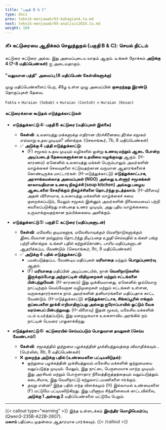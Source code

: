 ```yaml
---
title: "பகுதி B & C"
type: docs
prev: teknik-menjawab/03-bahagianA.ta.md
next: teknik-menjawab/05-analisis2024.ta.md
weight: 104
---
```

### ✍️ **கட்டுரையை ஆதிக்கம் செலுத்துதல் (பகுதி B & C): செயல் திட்டம்**

கட்டுரை கட்டுரை அல்ல. இது அமைப்புடைய வாதம் ஆகும். உங்கள் நோக்கம் **அடுக்கு 4 (7-8 மதிப்பெண்கள்)** ஐ அடைவதாகும்.

#### **"வலுவான பத்தி" அமைப்பு (8 மதிப்பெண் கேள்விகளுக்கு)**

முழு மதிப்பெண்களைப் பெற, கீழே உள்ள முழு அமைப்பின் **குறைந்தது இரண்டு** தொகுப்புகள் தேவை.

`Fakta` + `Huraian (Sebab)` + `Huraian (Contoh)` + `Huraian (Kesan)`

#### **கட்டுரைக்கான கூடுதல் எடுத்துக்காட்டுகள்**

* **எடுத்துக்காட்டு 4: பகுதி B கட்டுரை (மதிப்புகள் இல்லை)**
    * **கேள்வி:** *உலகாயத்து மக்களுக்கு எதிரான பிரச்சினையை தீர்க்க சமூகம் எவ்வாறு உதவ முடியும்? விளக்குக.* (செலாங்கூர், 7b, 8 மதிப்பெண்கள்)
    * ✅ **அடுக்கு 4 பத்தி எடுத்துக்காட்டு:**
        * (F) சமூகம் உதவ முடியும் வழிகளில் ஒன்று **உணவு மற்றும் ஆடை போன்ற அடிப்படைத் தேவைகளுக்கான உதவியை வழங்குவது** ஆகும். (H-காரணம்) ஏனெனில் உலகாயத்து மக்கள் பெரும்பாலும் அவர்களின் வாழ்க்கைச் செலவுகளை ஈட்டுவதற்கான வருமான ஆதாரங்களைக் கொண்டிருக்க மாட்டார்கள். (H-எடுத்துக்காட்டு) **எடுத்துக்காட்டாக, அரசாங்கமல்லாத அமைப்புகள் (NGO) அல்லது உள்ளூர் சமூகங்கள் காலாவதியான உணவு நிகழ்ச்சி (soup kitchen) அல்லது பழைய ஆடைகளை சேகரிக்கும் நிகழ்ச்சிகளை தொடர்ந்து நடத்தலாம்**. (H-விளைவு) அதன் விளைவாக, உலகாயத்து மக்களின் வாழ்க்கைச் சுமை குறைக்கப்படும், மேலும் சமூகம் இன்னும் அவர்களின் நிலைமையைப் பற்றி கவலைப்படுகிறது என்பதை உணர முடியும், அது புதிய வாழ்க்கையை உருவாக்குவதற்கான நம்பிக்கையை அளிக்கும்.

* **எடுத்துக்காட்டு 5: பகுதி C கட்டுரை (மதிப்புகளுடன்)**
    * **கேள்வி:** *மலேசிய குடிமகனாக, மலேசியாவுக்கும் வெளிநாடுகளுக்கும் இடையேயான நல்லுறவு தொடர்ந்து நீடிப்பதை உறுதி செய்வதில் உங்கள் பங்கு பற்றி விளக்குக. உங்கள் பதில் கற்றுக்கொண்ட பாரிய மதிப்புகளுடன் ஆதரிக்கப்பட வேண்டும்.* (செலாங்கூர், 9c, 8 மதிப்பெண்கள்)
    * ✅ **அடுக்கு 4 பதில் எடுத்துக்காட்டு:**
        * பயன்படுத்தப்பட வேண்டிய மதிப்புகள் **மரியாதை** மற்றும் **பொறுப்புணர்வு** ஆகும்.
        * (F) **மரியாதை** மதிப்பின் அடிப்படையில், நான் **வெளிநாடுகளில் இருக்கும்போது அந்நாட்டின் விதிமுறைகள் மற்றும் சட்டங்களை பின்பற்றுவேன்**. (H-காரணம்) இது முக்கியமானது, ஏனெனில் ஒவ்வொரு நாட்டிற்கும் வெவ்வேறான வழிமுறைகள் மற்றும் சட்டங்கள் உள்ளன, வருகைதாரர்களாக நாம் அவர்களின் தனியாரங்களை மதிப்பதாக காட்ட வேண்டும். (H-எடுத்துக்காட்டு) **எடுத்துக்காட்டாக, சிங்கப்பூரில் எங்கும் குப்பைகளை தூக்கி எறியாதிருப்பது அல்லது ஐரோப்பாவில் ஓட்டும் வேக வரம்பைப் பின்பற்றுவது**. (H-விளைவு) இதன் மூலம், மலேசிய மக்களின் படம் உயர்த்தப்படும், இது மறைமுகமாக உலகளாவிய அரங்கில் நம் நாட்டின் பெயரை பாதுகாக்கிறது.

* **எடுத்துக்காட்டு 6: கட்டுரையில் செய்யப்படும் பொதுவான தவறுகள் (செய்ய வேண்டாம்!)**
    * **கேள்வி:** *சமூகத்தில் ஒற்றுமை பழக்கத்தின் முக்கியத்துவத்தை விவாதிக்கவும்...* (பெர்லிஸ், 8b, 8 மதிப்பெண்கள்)
    * ❌ **குறைந்த அடுக்கு பதில் (உண்மைகளை பட்டியலிடுதல்):**
        * ஒற்றுமை பழக்கத்தின் முக்கியத்துவம் மலேசிய மக்களின் ஒற்றுமையை வலுப்படுத்த முடியும். மேலும், இது நாட்டை பெருமையாக மாற்ற முடியும். இது அரசியல் மற்றும் பொருளாதார நிலைத்திருத்தத்தையும் வலுப்படுத்தும். கடைசியாக, இது வெளிநாட்டு சுற்றுலாப் பயணிகளை ஈர்க்கும்.
        * *தவறு என்ன?* இந்த பதில் எந்த விளக்கமும் (H) இல்லாமல் உண்மைகளை (F) மட்டுமே பட்டியலிடுகிறது. இது பரிணாம சிந்தனையைக் காட்டவில்லை, **அடுக்கு 1 அல்லது 2** மதிப்பெண்களை மட்டுமே பெறும்.

---

{{< callout type="warning" >}}
  இந்த உள்ளடக்கம் **இயந்திர மொழிபெயர்ப்பு** (Qwen3-235B-A22B-2607).  
  **மலாய்** பதிப்பை முதன்மை ஆதாரமாக பார்க்கவும்.
{{< /callout >}}
